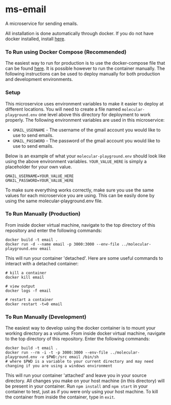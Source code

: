 # ms-email
A microservice for sending emails.

All installation is done automatically through docker. If you do not have docker installed, install [here](https://docs.docker.com/engine/installation/).

### To Run using Docker Compose (Recommended)
The easiest way to run for production is to use the docker-compose file that can be found [here](https://github.com/molecular-playground/molecular-playground). It is possible however to run the container manually. The following instructions can be used to deploy manually for both production and development environments.

### Setup
This microservice uses environment variables to make it easier to deploy at different locations. You will need to create a file named ```molecular-playground.env``` one level above this directory for deployment to work properly. The following environment variables are used in this microservice:

- ```GMAIL_USERNAME``` - The username of the gmail account you would like to use to send emails.
- ```GMAIL_PASSWORD``` - The password of the gmail account you would like to use to send emails.

Below is an example of what your ```molecular-playground.env``` should look like using the above environment variables. ```YOUR_VALUE_HERE``` is simply a placeholder for your own value.
```
GMAIL_USERNAME=YOUR_VALUE_HERE
GMAIL_PASSWORD=YOUR_VALUE_HERE
```

To make sure everything works correctly, make sure you use the same values for each microservice you are using. This can be easily done by using the same molecular-playground.env file.

### To Run Manually (Production)
From inside docker virtual machine, navigate to the top directory of this repository and enter the following commands:
```
docker build -t email .
docker run -d --name email -p 3000:3000 --env-file ../molecular-playground.env email
```

This will run your container 'detached'. Here are some useful commands to interact with a detached container:
```
# kill a container
docker kill email

# view output
docker logs -f email

# restart a container
docker restart -t=0 email
```

### To Run Manually (Development)
The easiest way to develop using the docker container is to mount your working directory as a volume. From inside docker virtual machine, navigate to the top directory of this repository. Enter the following commands:
```
docker build -t email .
docker run --rm -i -t -p 3000:3000 --env-file ../molecular-playground.env -v $PWD:/src email /bin/sh
# where $PWD is a variable to your current directory and may need changing if you are using a windows environment
```

This will run your container 'attached' and leave you in your source directory. All changes you make on your host machine (in this directory) will be present in your container. Run ```npm install``` and ```npm start``` in your container to test, just as if you were only using your host machine. To kill the container from inside the container, type in ```exit```.
